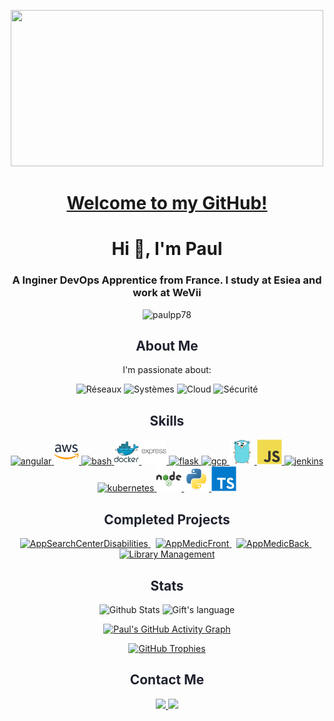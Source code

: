 <!-- Header -->
<p align="center">
  <img src="https://github.com/paulpp78/paulpp78/blob/main/Gif/Presentation.gif" width="500" height="250">
</p>

<!-- Title -->
<h1 align="center">
  <a href="#">Welcome to my GitHub!</a>
</h1>

<!-- Introduction -->
<h1 align="center">Hi 👋, I'm Paul</h1>
<h3 align="center">A Inginer DevOps Apprentice from France. I study at Esiea and work at WeVii</h3>

<p align="center">
  <img src="https://komarev.com/ghpvc/?username=paulpp78&label=Profile%20views&color=0e75b6&style=flat" alt="paulpp78" />
</p>

<!-- About Me -->
<h2 align="center" style="color: #1F222E;">About Me</h2>
<p align="center">I'm passionate about:</p>
<p align="center">
  <img src="https://img.shields.io/badge/Réseaux-0078D4?style=for-the-badge&logo=cisco&logoColor=white" alt="Réseaux" />
  <img src="https://img.shields.io/badge/Systèmes-212121?style=for-the-badge&logo=ubuntu&logoColor=white" alt="Systèmes" />
  <img src="https://img.shields.io/badge/Cloud-232F3E?style=for-the-badge&logo=amazon-aws&logoColor=white" alt="Cloud" />
  <img src="https://img.shields.io/badge/Sécurité-4B0082?style=for-the-badge&logo=security&logoColor=white" alt="Sécurité" />
</p>

<!-- Skills -->
<h2 align="center" style="color: #1F222E;">Skills</h2>
<p align="center">
  <a href="https://angular.io" target="_blank" rel="noreferrer">
    <img src="https://angular.io/assets/images/logos/angular/angular.svg" alt="angular" width="40" height="40"/>
  </a>
  <a href="https://aws.amazon.com" target="_blank" rel="noreferrer">
    <img src="https://raw.githubusercontent.com/devicons/devicon/master/icons/amazonwebservices/amazonwebservices-original-wordmark.svg" alt="aws" width="40" height="40"/>
  </a>
  <a href="https://www.gnu.org/software/bash/" target="_blank" rel="noreferrer">
    <img src="https://www.vectorlogo.zone/logos/gnu_bash/gnu_bash-icon.svg" alt="bash" width="40" height="40"/>
  </a>
  <a href="https://www.docker.com/" target="_blank" rel="noreferrer">
    <img src="https://raw.githubusercontent.com/devicons/devicon/master/icons/docker/docker-original-wordmark.svg" alt="docker" width="40" height="40"/>
  </a>
  <a href="https://expressjs.com" target="_blank" rel="noreferrer">
    <img src="https://raw.githubusercontent.com/devicons/devicon/master/icons/express/express-original-wordmark.svg" alt="express" width="40" height="40"/>
  </a>
  <a href="https://flask.palletsprojects.com/" target="_blank" rel="noreferrer">
    <img src="https://www.vectorlogo.zone/logos/pocoo_flask/pocoo_flask-icon.svg" alt="flask" width="40" height="40"/>
  </a>
  <a href="https://cloud.google.com" target="_blank" rel="noreferrer">
    <img src="https://www.vectorlogo.zone/logos/google_cloud/google_cloud-icon.svg" alt="gcp" width="40" height="40"/>
  </a>
  <a href="https://golang.org" target="_blank" rel="noreferrer">
    <img src="https://raw.githubusercontent.com/devicons/devicon/master/icons/go/go-original.svg" alt="go" width="40" height="40"/>
  </a>
  <a href="https://developer.mozilla.org/en-US/docs/Web/JavaScript" target="_blank" rel="noreferrer">
    <img src="https://raw.githubusercontent.com/devicons/devicon/master/icons/javascript/javascript-original.svg" alt="javascript" width="40" height="40"/>
  </a>
  <a href="https://www.jenkins.io" target="_blank" rel="noreferrer">
    <img src="https://www.vectorlogo.zone/logos/jenkins/jenkins-icon.svg" alt="jenkins" width="40" height="40"/>
  </a>
  <a href="https://kubernetes.io" target="_blank" rel="noreferrer">
    <img src="https://www.vectorlogo.zone/logos/kubernetes/kubernetes-icon.svg" alt="kubernetes" width="40" height="40"/>
  </a>
  <a href="https://nodejs.org" target="_blank" rel="noreferrer">
    <img src="https://raw.githubusercontent.com/devicons/devicon/master/icons/nodejs/nodejs-original-wordmark.svg" alt="nodejs" width="40" height="40"/>
  </a>
  <a href="https://www.python.org" target="_blank" rel="noreferrer">
    <img src="https://raw.githubusercontent.com/devicons/devicon/master/icons/python/python-original.svg" alt="python" width="40" height="40"/>
  </a>
  <a href="https://www.typescriptlang.org/" target="_blank" rel="noreferrer">
    <img src="https://raw.githubusercontent.com/devicons/devicon/master/icons/typescript/typescript-original.svg" alt="typescript" width="40" height="40"/>
  </a>
</p>

<!-- Completed Projects -->
<h2 align="center" style="color: #1F222E;">Completed Projects</h2>
<p align="center">
  <a href="https://github.com/paulpp78/AppSearchCenterDisabilities">
    <img src="https://github-readme-stats.vercel.app/api/pin/?username=paulpp78&repo=AppSearchCenterDisabilities&bg_color=0d1116&title_color=ce09ec&text_color=a4aacb&icon_color=007ec6" alt="AppSearchCenterDisabilities">
  </a>
  &nbsp;
  <a href="https://github.com/paulpp78/appMedicFront">
    <img src="https://github-readme-stats.vercel.app/api/pin/?username=paulpp78&repo=AppMedicFront&bg_color=0d1116&title_color=ce09ec&text_color=a4aacb&icon_color=007ec6" alt="AppMedicFront">
  </a>
  &nbsp;
  <a href="https://github.com/paulpp78/appMedicBack">
    <img src="https://github-readme-stats.vercel.app/api/pin/?username=paulpp78&repo=AppMedicBack&bg_color=0d1116&title_color=ce09ec&text_color=a4aacb&icon_color=007ec6" alt="AppMedicBack">
  </a>
  &nbsp;
  <a href="https://github.com/paulpp78/gestionMediatheque">
    <img src="https://github-readme-stats.vercel.app/api/pin/?username=paulpp78&repo=ManaLib&bg_color=0d1116&title_color=ce09ec&text_color=a4aacb&icon_color=007ec6" alt="Library Management">
  </a>
</p>

<!-- Stats -->
<h2 align="center" style="color: #1F222E;">Stats</h2>
<p align="center">
  <img src="https://github-readme-stats.vercel.app/api?username=paulpp78&show_icons=true&theme=dark" alt="Github Stats" width="400px" />
  <img src="https://github-readme-stats.vercel.app/api/top-langs?username=paulpp78&langs_count=10&show_icons=true&locale=en&layout=compact&theme=dark" alt="Gift's language" width="400px" />
</p>
<p align="center">
  <a href="https://github.com/ashutosh00710/github-readme-activity-graph">
    <img src="https://github-readme-activity-graph.vercel.app/graph?username=paulpp78&theme=github-compact" alt="Paul's GitHub Activity Graph">
  </a>
</p>

<!-- Trophies -->
<p align="center">
  <a href="https://github.com/ryo-ma/github-profile-trophy">
    <img src="https://github-profile-trophy.vercel.app/?username=paulpp78" alt="GitHub Trophies">
  </a>
</p>

<!-- Contact -->
<h2 align="center" style="color: #1F222E;">Contact Me</h2>
<p align="center">
  <a href="https://www.linkedin.com/in/paul-perigault/" target="_blank">
    <img src="https://img.shields.io/badge/Linkedin-%230077B5.svg?style=for-the-badge&logo=linkedin&logoColor=white">
  </a>
  <a href="https://github.com/paulpp78/" target="_blank">
    <img src="https://img.shields.io/badge/GitHub-%23121011.svg?style=for-the-badge&logo=github&logoColor=white">
  </a>
</p>
